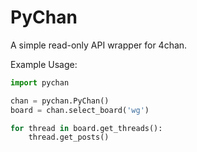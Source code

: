 PyChan
======

A simple read-only API wrapper for 4chan. 

Example Usage:

```python
import pychan

chan = pychan.PyChan()
board = chan.select_board('wg')

for thread in board.get_threads():
    thread.get_posts()
```


